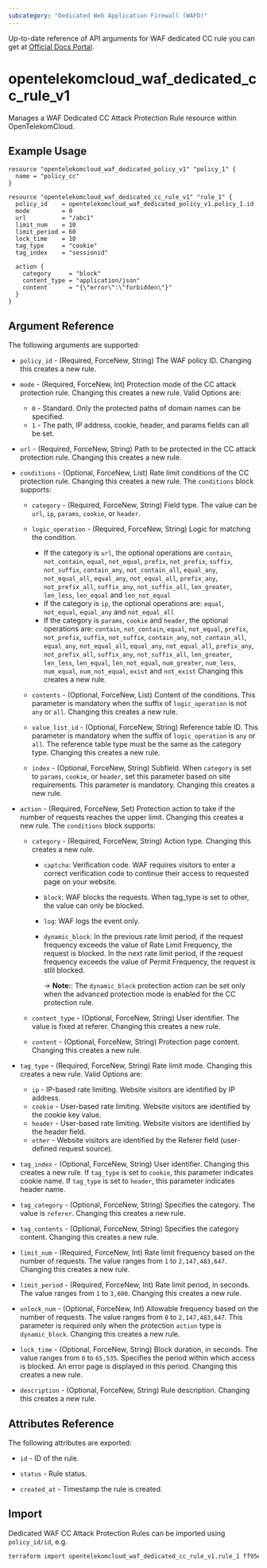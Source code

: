```yaml
---
subcategory: "Dedicated Web Application Firewall (WAFD)"
---
```


Up-to-date reference of API arguments for WAF dedicated CC rule you can get at
[Official Docs Portal](https://docs.otc.t-systems.com/web-application-firewall-dedicated/api-ref/apis/rule_management/creating_a_cc_attack_protection_rule.html).

# opentelekomcloud_waf_dedicated_cc_rule_v1

Manages a WAF Dedicated CC Attack Protection Rule resource within OpenTelekomCloud.

## Example Usage

```hcl
resource "opentelekomcloud_waf_dedicated_policy_v1" "policy_1" {
  name = "policy_cc"
}

resource "opentelekomcloud_waf_dedicated_cc_rule_v1" "rule_1" {
  policy_id    = opentelekomcloud_waf_dedicated_policy_v1.policy_1.id
  mode         = 0
  url          = "/abc1"
  limit_num    = 10
  limit_period = 60
  lock_time    = 10
  tag_type     = "cookie"
  tag_index    = "sessionid"

  action {
    category     = "block"
    content_type = "application/json"
    content      = "{\"error\":\"forbidden\"}"
  }
}
```

## Argument Reference

The following arguments are supported:

* `policy_id` - (Required, ForceNew, String) The WAF policy ID. Changing this creates a new rule.

* `mode` - (Required, ForceNew, Int) Protection mode of the CC attack protection rule. Changing this creates a new rule. Valid Options are:
  * `0` - Standard. Only the protected paths of domain names can be specified.
  * `1` - The path, IP address, cookie, header, and params fields can all be set.

* `url` - (Required, ForceNew, String) Path to be protected in the CC attack protection rule. Changing this creates a new rule.

* `conditions` - (Optional, ForceNew, List) Rate limit conditions of the CC protection rule. Changing this creates a new rule.
    The `conditions` block supports:

  + `category` - (Required, ForceNew, String) Field type. The value can be `url`, `ip`, `params`, `cookie`, or `header`.

  + `logic_operation` - (Required, ForceNew, String) Logic for matching the condition.
    + If the category is `url`, the optional operations are `contain`, `not_contain`, `equal`, `not_equal`, `prefix`, `not_prefix`, `suffix`, `not_suffix`, `contain_any`, `not_contain_all`, `equal_any`, `not_equal_all`, `equal_any`, `not_equal_all`, `prefix_any`, `not_prefix_all`, `suffix_any`, `not_suffix_all`, `len_greater`, `len_less`, `len_equal` and `len_not_equal`
    + If the category is `ip`, the optional operations are: `equal`, `not_equal`, `equal_any` and `not_equal_all`
    + If the category is `params`, `cookie` and `header`, the optional operations are: `contain`, `not_contain`, `equal`, `not_equal`, `prefix`, `not_prefix`, `suffix`, `not_suffix`, `contain_any`, `not_contain_all`, `equal_any`, `not_equal_all`, `equal_any`, `not_equal_all`, `prefix_any`, `not_prefix_all`, `suffix_any`, `not_suffix_all`, `len_greater`, `len_less`, `len_equal`, `len_not_equal`, `num_greater`, `num_less`, `num_equal`, `num_not_equal`, `exist` and `not_exist`
      Changing this creates a new rule.

  + `contents` - (Optional, ForceNew, List) Content of the conditions. This parameter is mandatory when the suffix of `logic_operation` is not `any` or `all`. Changing this creates a new rule.

  + `value_list_id` - (Optional, ForceNew, String) Reference table ID. This parameter is mandatory when the suffix of `logic_operation` is `any` or `all`. The reference table type must be the same as the category type. Changing this creates a new rule.

  + `index` - (Optional, ForceNew, String) Subfield. When `category` is set to `params`, `cookie`, or `header`, set this parameter based on site requirements. This parameter is mandatory. Changing this creates a new rule.

* `action` - (Required, ForceNew, Set) Protection action to take if the number of requests reaches the upper limit. Changing this creates a new rule.
  The `conditions` block supports:

  + `category` - (Required, ForceNew, String) Action type. Changing this creates a new rule.
    + `captcha`: Verification code. WAF requires visitors to enter a correct verification code to continue their access to requested page on your website.
    + `block`: WAF blocks the requests. When tag_type is set to other, the value can only be blocked.
    + `log`: WAF logs the event only.
    + `dynamic_block`: In the previous rate limit period, if the request frequency exceeds the value of Rate Limit Frequency, the request is blocked. In the next rate limit period, if the request frequency exceeds the value of Permit Frequency, the request is still blocked.

      -> **Note:**: The `dynamic_block` protection action can be set only when the advanced protection mode is enabled for the CC protection rule.

  + `content_type` - (Optional, ForceNew, String) User identifier. The value is fixed at referer. Changing this creates a new rule.

  + `content` - (Optional, ForceNew, String) Protection page content. Changing this creates a new rule.

* `tag_type` - (Required, ForceNew, String) Rate limit mode. Changing this creates a new rule. Valid Options are:
  * `ip` - IP-based rate limiting. Website visitors are identified by IP address.
  * `cookie` - User-based rate limiting. Website visitors are identified by the cookie key value.
  * `header` - User-based rate limiting. Website visitors are identified by the header field.
  * `other` - Website visitors are identified by the Referer field (user-defined request source).

* `tag_index` - (Optional, ForceNew, String) User identifier. Changing this creates a new rule.
  If `tag_type` is set to `cookie`, this parameter indicates cookie name.
  If `tag_type` is set to `header`, this parameter indicates header name.

* `tag_category` - (Optional, ForceNew, String) Specifies the category. The value is `referer`. Changing this creates a new rule.

* `tag_contents` - (Optional, ForceNew, String) Specifies the category content. Changing this creates a new rule.

* `limit_num` - (Required, ForceNew, Int) Rate limit frequency based on the number of requests. The value ranges from `1` to `2,147,483,647`. Changing this creates a new rule.

* `limit_period` - (Required, ForceNew, Int) Rate limit period, in seconds. The value ranges from `1` to `3,600`. Changing this creates a new rule.

* `unlock_num` - (Optional, ForceNew, Int) Allowable frequency based on the number of requests. The value ranges from `0` to `2,147,483,647`. This parameter is required only when the protection `action` type is `dynamic_block`. Changing this creates a new rule.

* `lock_time` - (Optional, ForceNew, String) Block duration, in seconds. The value ranges from `0` to `65,535`. Specifies the period within which access is blocked. An error page is displayed in this period. Changing this creates a new rule.

* `description` - (Optional, ForceNew, String) Rule description. Changing this creates a new rule.

## Attributes Reference

The following attributes are exported:

* `id` -  ID of the rule.

* `status` - Rule status.

* `created_at` - Timestamp the rule is created.

## Import

Dedicated WAF CC Attack Protection Rules can be imported using `policy_id/id`, e.g.

```sh
terraform import opentelekomcloud_waf_dedicated_cc_rule_v1.rule_1 ff95e71c8ae74eba9887193ab22c5757/b39f3a5a1b4f447a8030f0b0703f47f5
```
